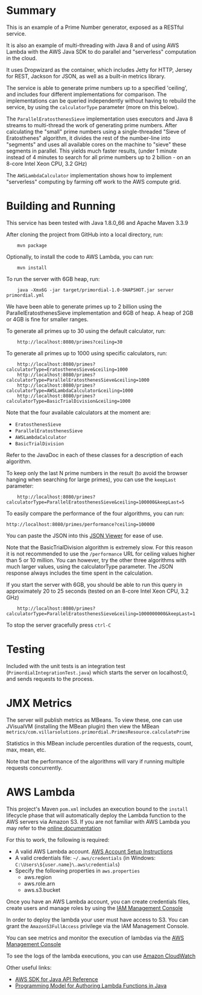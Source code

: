 # Summary

This is an example of a Prime Number generator, exposed as a RESTful service.

It is also an example of multi-threading with Java 8 and of using AWS Lambda with the AWS Java SDK to do parallel and "serverless" computation in the cloud.

It uses Dropwizard as the container, which includes Jetty for HTTP, Jersey for REST, Jackson for JSON, as well as a built-in metrics library.

The service is able to generate prime numbers up to a specified 'ceiling', and includes four different implementations for comparison.  The implementations can be queried independently without having to rebuild the service, by using the `calculatorType` parameter (more on this below).

The `ParallelEratosthenesSieve` implementation uses executors and Java 8 streams to multi-thread the work of generating prime numbers.  After calculating the "small" prime numbers using a single-threaded "Sieve of Eratosthenes" algorithm, it divides the rest of the number-line into "segments" and uses all available cores on the machine to "sieve" these segments in parallel. This yields much faster results, (under 1 minute instead of 4 minutes to search for all prime numbers up to 2 billion - on an 8-core Intel Xeon CPU, 3.2 GHz)

The `AWSLambdaCalculator` implementation shows how to implement "serverless" computing by farming off work to the AWS compute grid.

# Building and Running

This service has been tested with Java 1.8.0_66 and Apache Maven 3.3.9

After cloning the project from GitHub into a local directory, run:

        mvn package

Optionally, to install the code to AWS Lambda, you can run:

        mvn install

To run the server with 6GB heap, run:

        java -Xmx6G -jar target/primordial-1.0-SNAPSHOT.jar server primordial.yml

We have been able to generate primes up to 2 billion using the ParallelEratosthenesSieve implementation and 6GB of heap.  A heap of 2GB or 4GB is fine for smaller ranges.

To generate all primes up to 30 using the default calculator, run:

        http://localhost:8080/primes?ceiling=30

To generate all primes up to 1000 using specific calculators, run:

        http://localhost:8080/primes?calculatorType=EratosthenesSieve&ceiling=1000
        http://localhost:8080/primes?calculatorType=ParallelEratosthenesSieve&ceiling=1000
        http://localhost:8080/primes?calculatorType=AWSLambdaCalculator&ceiling=1000
        http://localhost:8080/primes?calculatorType=BasicTrialDivision&ceiling=1000

Note that the four available calculators at the moment are:

  * `EratosthenesSieve`
  * `ParallelEratosthenesSieve`
  * `AWSLambdaCalculator` 
  * `BasicTrialDivision`

Refer to the JavaDoc in each of these classes for a description of each algorithm.

To keep only the last N prime numbers in the result (to avoid the browser hanging when searching for large primes), you can use the `keepLast` parameter:

        http://localhost:8080/primes?calculatorType=ParallelEratosthenesSieve&ceiling=100000&keepLast=5

To easily compare the performance of the four algorithms, you can run:

    http://localhost:8080/primes/performance?ceiling=100000

You can paste the JSON into this [JSON Viewer](http://jsonviewer.stack.hu/) for ease of use.

Note that the BasicTrialDivision algorithm is extremely slow.  For this reason it is not recommended to use the `/performance` URL for ceiling values higher than 5 or 10 million.  You can however, try the other three algorithms with much larger values, using the calculatorType parameter.  The JSON response always includes the time spent in the calculation.

If you start the server with 6GB, you should be able to run this query in approximately 20 to 25 seconds (tested on an 8-core Intel Xeon CPU, 3.2 GHz)

        http://localhost:8080/primes?calculatorType=ParallelEratosthenesSieve&ceiling=1000000000&keepLast=1

To stop the server gracefully press `ctrl-C`

# Testing

Included with the unit tests is an integration test (`PrimordialIntegrationTest.java`) which starts the server on localhost:0, and sends requests to the process.

# JMX Metrics

The server will publish metrics as MBeans.  To view these, one can use JVisualVM (installing the MBean plugin) then view the MBean `metrics/com.villarsolutions.primordial.PrimesResource.calculatePrime`

Statistics in this MBean include percentiles duration of the requests, count, max, mean, etc.

Note that the performance of the algorithms will vary if running multiple requests concurrently.

# AWS Lambda

This project's Maven `pom.xml` includes an execution bound to the `install` lifecycle phase that will automatically deploy the Lambda function to the AWS servers via Amazon S3.  If you are not familiar with AWS Lambda you may refer to the [online documentation](http://docs.aws.amazon.com/lambda/latest/dg/welcome.html) 

For this to work, the following is required:

  * A valid AWS Lambda account. [AWS Account Setup Instructions](http://docs.aws.amazon.com/lambda/latest/dg/setup.html)
  * A valid credentials file: `~/.aws/credentials` (in Windows: `C:\Users\${user.name}\.aws\credentials`)  
  * Specify the following properties in `aws.properties`
    * aws.region
    * aws.role.arn
    * aws.s3.bucket

Once you have an AWS Lambda account, you can create credentials files, create users and manage roles by using the [IAM Management Console](https://console.aws.amazon.com/iam/home)

In order to deploy the lambda your user must have access to S3.  You can grant the `AmazonS3FullAccess` privilege via the IAM Management Console.

You can see metrics and monitor the execution of lambdas via the [AWS Management Console](https://us-west-2.console.aws.amazon.com/console/home)

To see the logs of the lambda executions, you can use [Amazon CloudWatch](https://eu-west-1.console.aws.amazon.com/cloudwatch/home)

Other useful links:

  * [AWS SDK for Java API Reference](http://docs.aws.amazon.com/AWSJavaSDK/latest/javadoc/index.html)
  * [Programming Model for Authoring Lambda Functions in Java](http://docs.aws.amazon.com/lambda/latest/dg/java-programming-model.html)
    
    